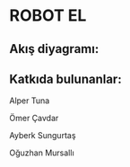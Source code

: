 
# ROBOT EL
## Akış diyagramı:



## Katkıda bulunanlar:

Alper Tuna

Ömer Çavdar

Ayberk Sungurtaş

Oğuzhan Mursallı




